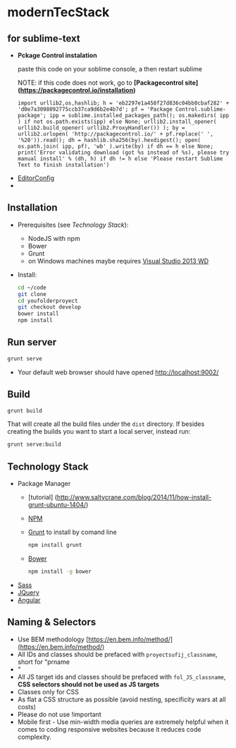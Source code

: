 # modernTecStack

## for sublime-text
- **Pckage Control instalation**

  paste this code on your soblime console, a then restart sublime 
  
  NOTE: if this code does not work, go to **[Packagecontrol site] (https://packagecontrol.io/installation)**

  ```
  import urllib2,os,hashlib; h = 'eb2297e1a458f27d836c04bb0cbaf282' + 'd0e7a3098092775ccb37ca9d6b2e4b7d'; pf = 'Package Control.sublime-package'; ipp = sublime.installed_packages_path(); os.makedirs( ipp ) if not os.path.exists(ipp) else None; urllib2.install_opener( urllib2.build_opener( urllib2.ProxyHandler()) ); by = urllib2.urlopen( 'http://packagecontrol.io/' + pf.replace(' ', '%20')).read(); dh = hashlib.sha256(by).hexdigest(); open( os.path.join( ipp, pf), 'wb' ).write(by) if dh == h else None; print('Error validating download (got %s instead of %s), please try manual install' % (dh, h) if dh != h else 'Please restart Sublime Text to finish installation')
  ```
* [EditorConfig](http://editorconfig.org/)
* 

Installation
------------

- Prerequisites (see _Technology Stack_):

    * NodeJS with npm
    * Bower
    * Grunt
    * on Windows machines maybe requires [Visual Studio 2013 WD](https://www.visualstudio.com/downloads/download-visual-studio-vs#d-express-windows-desktop)

- Install:
    ```bash
    cd ~/code
    git clone 
    cd youfolderproyect
    git checkout develop
    bower install
    npm install
    ```

Run server
----------

```bash
grunt serve
```

- Your default web browser should have opened [http://localhost:9002/](http://localhost:9002/)

Build
-----

```bash
grunt build
```

That will create all the build files under the `dist` directory.
If besides creating the builds you want to start a local server, instead run:

```bash
grunt serve:build
```

Technology Stack
---------------
- Package Manager
  - [tutorial] (http://www.saltycrane.com/blog/2014/11/how-install-grunt-ubuntu-1404/)
  - [NPM](http://npmjs.org "NPM")
  - [Grunt](http://gruntjs.com "Grunt") to install by comand line
  
    ```bash
    npm install grunt
    ```
  - [Bower](http://bower.io "Bower")
  
    ```bash
    npm install -g bower
    ```
- [Sass](http://sass-lang.com "Sass")
- [JQuery](http://jquery.com "JQuery")
- [Angular](https://angularjs.org "Angular")


Naming & Selectors
------------------
- Use BEM methodology [https://en.bem.info/method/](https://en.bem.info/method/)
- All IDs and classes should be prefaced with `proyectsufij_classname`, short for "prname
- "
- All JS target ids and classes should be prefaced with `fol_JS_classname`, **CSS selectors should not be used as JS targets**
- Classes only for CSS
- As flat a CSS structure as possible (avoid nesting, specificity wars at all costs)
- Please do not use !important
- Mobile first - Use min-width media queries are extremely helpful when it comes to coding responsive websites because it reduces code complexity.
